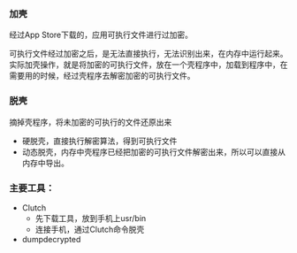 ### 加壳

经过App Store下载的，应用可执行文件进行过加密。

可执行文件经过加密之后，是无法直接执行，无法识别出来，在内存中运行起来。实际加壳操作，就是将加密的可执行文件，放在一个壳程序中，加载到程序中，在需要用的时候，经过壳程序去解密加密的可执行文件。



### 脱壳

摘掉壳程序，将未加密的可执行的文件还原出来

- 硬脱壳，直接执行解密算法，得到可执行文件
- 动态脱壳，内存中壳程序已经把加密的可执行文件解密出来，所以可以直接从内存中导出。



### 主要工具：

- Clutch
  - 先下载工具，放到手机上usr/bin
  - 连接手机，通过Clutch命令脱壳
- dumpdecrypted